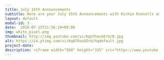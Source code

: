 ```yaml
---
title: July 15th Announcements
subtitle: Here are your July 15th Announcements with Richie Runnells and Ben Boeck.
layout: default
modal-id: 3 
date:  2018-07-15T21:56:19+00:00
img: white_pixel.png
thumbnail: http://img.youtube.com/vi/KqU7houSErU/0.jpg
alt: https://i4.ytimg.com/vi/KqU7houSErU/hqdefault.jpg
project-date: 
description: <iframe width="560" height="315" src="https://www.youtube.com/embed/KqU7houSErU" frameborder="0" allowfullscreen></iframe> 
---
```

